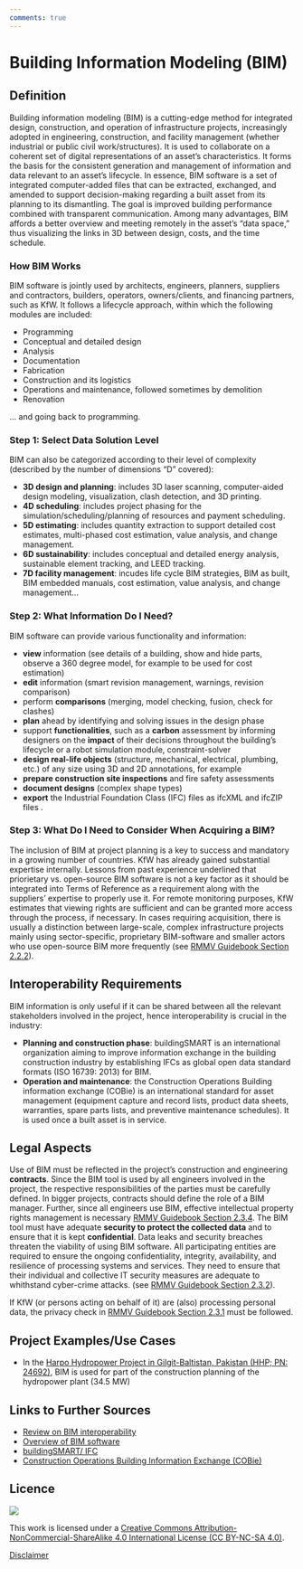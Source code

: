 ```yaml
---
comments: true
---
```


# Building Information Modeling (BIM)

## Definition
Building information modeling (BIM) is a cutting-edge method  for integrated design, construction, and operation of infrastructure projects, increasingly adopted in engineering, construction, 
and facility management (whether industrial or public civil work/structures). It is used to collaborate on a coherent set of digital representations of an asset’s characteristics. It forms the basis 
for the consistent generation and management of information and data relevant to an asset’s lifecycle. In essence, BIM software is a set of integrated computer-added files that can be 
extracted, exchanged, and amended to support decision-making regarding a built asset from its planning to its dismantling. The goal is improved building performance combined with transparent communication. Among many advantages, BIM affords a 
better overview and meeting remotely in the asset’s “data space,” thus visualizing the links in 3D between design, costs, and the time schedule.

### How BIM Works
BIM software is jointly used by architects, engineers, planners, suppliers and contractors, builders, operators, owners/clients, and financing partners, such as KfW. It follows a lifecycle 
approach, within which the following modules are included:

- Programming
- Conceptual and detailed design
- Analysis
- Documentation
- Fabrication
- Construction and its logistics
- Operations and maintenance, followed sometimes by demolition
- Renovation

... and going back to programming.

### Step 1: Select Data Solution Level
BIM can also be categorized according to their level of complexity (described by the number of dimensions “D” covered): 

- **3D design and planning**: includes 3D laser scanning, computer-aided design modeling, visualization, clash detection, 
and 3D printing.
- **4D scheduling**: includes project phasing for the simulation/scheduling/planning of resources and payment scheduling.
- **5D estimating**: includes quantity extraction to support 
detailed cost estimates, multi-phased cost estimation, value analysis, and change management.
- **6D sustainability**: includes conceptual and detailed energy analysis, sustainable element tracking, and LEED tracking. 
- **7D facility management**: incudes life cycle BIM strategies, BIM as built, BIM embedded manuals, cost estimation, value 
analysis, and change management...

### Step 2: What Information Do I Need?
BIM software can provide various functionality and information:

- **view** information (see details of a building, show and hide  parts, observe a 360 degree model, for example to be used 
for cost estimation)
- **edit** information (smart revision management, warnings, revision comparison)
- perform **comparisons** (merging, model checking, fusion, check for clashes)
- **plan** ahead by identifying and solving issues in the design phase
- support **functionalities**, such as a **carbon** assessment by informing designers on the **impact** of their decisions throughout the building’s lifecycle or a robot simulation module, constraint-solver
- **design real-life objects** (structure, mechanical, electrical, plumbing, etc.) of any size using 3D and 2D annotations, for example
- **prepare construction site inspections** and fire safety assessments
- **document designs** (complex shape types)
- **export** the Industrial Foundation Class (IFC) files as ifcXML and ifcZIP files .


### Step 3: What Do I Need to Consider When Acquiring a BIM?
The inclusion of BIM at project planning is a key to success and 
mandatory in a growing number of countries. KfW has already 
gained substantial expertise internally. Lessons from past 
experience underlined that priorietary vs. open-source BIM software is not a key factor as it should be integrated into Terms of 
Reference as a requirement along with the suppliers’ expertise to 
properly use it. For remote monitoring purposes, KfW estimates 
that viewing rights are sufficient and can be granted more access 
through the process, if necessary.
In cases requiring acquisition, there is usually a distinction 
between large-scale, complex infrastructure projects mainly 
using sector-specific, proprietary BIM-software and smaller 
actors who use open-source BIM more frequently (see [RMMV Guidebook Section 2.2.2](https://www.kfw-entwicklungsbank.de/Service/Publications-Videos/Publications-by-topic/Digitalisation/RMMV-Guidebook)).

## Interoperability Requirements
BIM information is only useful if it can be shared between all 
the relevant stakeholders involved in the project, hence interoperability is crucial in the industry:

- **Planning and construction phase**: buildingSMART is an  international organization aiming to improve information 
exchange in the building construction industry by establishing  IFCs as global open data standard formats (ISO 16739: 2013) 
for BIM.
- **Operation and maintenance**: the Construction Operations Building information exchange (COBie) is an international 
standard for asset management (equipment capture and record lists, product data sheets, warranties, spare parts lists, 
and preventive maintenance schedules). It is used once a built asset is in service.

## Legal Aspects
Use of BIM must be reflected in the project’s construction and 
engineering **contracts**. Since the BIM tool is used by all engineers involved in the project, the respective responsibilities of 
the parties must be carefully defined. In bigger projects, contracts should define the role of a BIM manager. Further, since all engineers use BIM, effective intellectual property rights 
management is necessary [RMMV Guidebook Section 2.3.4](https://www.kfw-entwicklungsbank.de/Service/Publications-Videos/Publications-by-topic/Digitalisation/RMMV-Guidebook).
The BIM tool must have adequate **security to protect the collected data** and to ensure that it is kept **confidential**. Data 
leaks and security breaches threaten the viability of using BIM 
software. All participating entities are required to ensure the 
ongoing confidentiality, integrity, availability, and resilience of 
processing systems and services. They need to ensure that their 
individual and collective IT security measures are adequate to 
whithstand cyber-crime attacks. (see  [RMMV Guidebook Section 2.3.2](https://www.kfw-entwicklungsbank.de/Service/Publications-Videos/Publications-by-topic/Digitalisation/RMMV-Guidebook)).

If KfW (or persons acting on behalf of it) are (also) processing personal data, the privacy check in [RMMV Guidebook Section 2.3.1](https://www.kfw-entwicklungsbank.de/Service/Publications-Videos/Publications-by-topic/Digitalisation/RMMV-Guidebook) must be followed.

## Project Examples/Use Cases
- In the [Harpo Hydropower Project in Gilgit-Baltistan, Pakistan (HHP; PN: 24692)](https://www.kfw-entwicklungsbank.de/ipfz/Projektdatenbank/Mittlere-Wasserkraftwerke-Basho-Und-Harpo-In-Den-Northern-Areas-24692.htm), BIM is used for part of the construction 
planning of the hydropower plant (34.5 MW)

## Links to Further Sources
- [Review on BIM interoperability](https://www.sciencedirect.com/science/article/pii/S2405896319311309)
- [Overview of BIM software](https://www.g2.com/search?utf8=%E2%9C%93&query=Building+Information+Modeling&filters%5Bcategory_ids%5D%5B%5D=292)
- [buildingSMART/ IFC](https://technical.buildingsmart.org/standards/ifc/)
- [Construction Operations Building Information Exchange (COBie)](https://www.bimpedia.eu/-/1390-cobie)

## Licence
![](https://i.creativecommons.org/l/by-nc-sa/4.0/88x31.png)

This work is licensed under a [Creative Commons Attribution-NonCommercial-ShareAlike 4.0 International License (CC BY-NC-SA 4.0)](https://creativecommons.org/licenses/by-nc-sa/4.0/).

[Disclaimer](../disclaimer.md)
